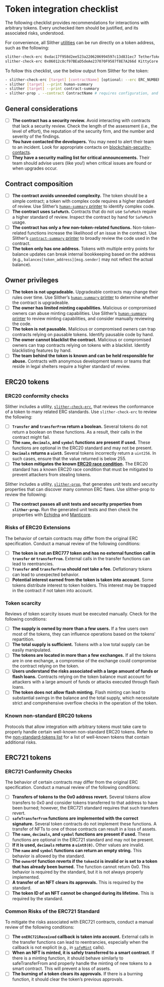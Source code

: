 # Token integration checklist

The following checklist provides recommendations for interactions with arbitrary tokens. Every unchecked item should be justified, and its associated risks, understood.

For convenience, all Slither [utilities](https://github.com/crytic/slither#tools) can be run directly on a token address, such as the following:

```bash
slither-check-erc 0xdac17f958d2ee523a2206206994597c13d831ec7 TetherToken --erc erc20
slither-check-erc 0x06012c8cf97BEaD5deAe237070F9587f8E7A266d KittyCore --erc erc721
```

To follow this checklist, use the below output from Slither for the token:

```bash
- slither-check-erc [target] [contractName] [optional: --erc ERC_NUMBER]
- slither [target] --print human-summary
- slither [target] --print contract-summary
- slither-prop . --contract ContractName # requires configuration, and use of Echidna and Manticore
```

## General considerations

- [ ] **The contract has a security review.** Avoid interacting with contracts that lack a security review. Check the length of the assessment (i.e., the level of effort), the reputation of the security firm, and the number and severity of the findings.
- [ ] **You have contacted the developers.** You may need to alert their team to an incident. Look for appropriate contacts on [blockchain-security-contacts](https://github.com/crytic/blockchain-security-contacts).
- [ ] **They have a security mailing list for critical announcements.** Their team should advise users (like you!) when critical issues are found or when upgrades occur.

## Contract composition

- [ ] **The contract avoids unneeded complexity.** The token should be a simple contract; a token with complex code requires a higher standard of review. Use Slither’s [`human-summary` printer](https://github.com/crytic/slither/wiki/Printer-documentation#human-summary) to identify complex code.
- [ ] **The contract uses `SafeMath`.** Contracts that do not use `SafeMath` require a higher standard of review. Inspect the contract by hand for `SafeMath` usage.
- [ ] **The contract has only a few non–token-related functions.** Non-token-related functions increase the likelihood of an issue in the contract. Use Slither’s [`contract-summary` printer](https://github.com/crytic/slither/wiki/Printer-documentation#contract-summary) to broadly review the code used in the contract.
- [ ] **The token only has one address.** Tokens with multiple entry points for balance updates can break internal bookkeeping based on the address (e.g., `balances[token_address][msg.sender]` may not reflect the actual balance).

## Owner privileges

- [ ] **The token is not upgradeable.** Upgradeable contracts may change their rules over time. Use Slither’s [`human-summary` printer](https://github.com/crytic/slither/wiki/Printer-documentation#contract-summary) to determine whether the contract is upgradeable.
- [ ] **The owner has limited minting capabilities.** Malicious or compromised owners can abuse minting capabilities. Use Slither’s [`human-summary` printer](https://github.com/crytic/slither/wiki/Printer-documentation#contract-summary) to review minting capabilities, and consider manually reviewing the code.
- [ ] **The token is not pausable.** Malicious or compromised owners can trap contracts relying on pausable tokens. Identify pausable code by hand.
- [ ] **The owner cannot blacklist the contract.** Malicious or compromised owners can trap contracts relying on tokens with a blacklist. Identify blacklisting features by hand.
- [ ] **The team behind the token is known and can be held responsible for abuse.** Contracts with anonymous development teams or teams that reside in legal shelters require a higher standard of review.

## ERC20 tokens

### ERC20 conformity checks

Slither includes a utility, [`slither-check-erc`](https://github.com/crytic/slither/wiki/ERC-Conformance), that reviews the conformance of a token to many related ERC standards. Use `slither-check-erc` to review the following:

- [ ] **`Transfer` and `transferFrom` return a boolean.** Several tokens do not return a boolean on these functions. As a result, their calls in the contract might fail.
- [ ] **The `name`, `decimals`, and `symbol` functions are present if used.** These functions are optional in the ERC20 standard and may not be present.
- [ ] **`Decimals` returns a `uint8`.** Several tokens incorrectly return a `uint256`. In such cases, ensure that the value returned is below 255.
- [ ] **The token mitigates the known [ERC20 race condition](https://github.com/ethereum/EIPs/issues/20#issuecomment-263524729).** The ERC20 standard has a known ERC20 race condition that must be mitigated to prevent attackers from stealing tokens.

Slither includes a utility, [`slither-prop`](https://github.com/crytic/slither/wiki/Property-generation), that generates unit tests and security properties that can discover many common ERC flaws. Use slither-prop to review the following:

- [ ] **The contract passes all unit tests and security properties from `slither-prop`.** Run the generated unit tests and then check the properties with [Echidna](https://github.com/crytic/echidna) and [Manticore](https://manticore.readthedocs.io/en/latest/verifier.html).

### Risks of ERC20 Extensions

The behavior of certain contracts may differ from the original ERC specification. Conduct a manual review of the following conditions:

- [ ] **The token is not an ERC777 token and has no external function call in `transfer` or `transferFrom`.** External calls in the transfer functions can lead to reentrancies.
- [ ] **`Transfer` and `transferFrom` should not take a fee.** Deflationary tokens can lead to unexpected behavior.
- [ ] **Potential interest earned from the token is taken into account.** Some tokens distribute interest to token holders. This interest may be trapped in the contract if not taken into account.

### Token scarcity

Reviews of token scarcity issues must be executed manually. Check for the following conditions:

- [ ] **The supply is owned by more than a few users.** If a few users own most of the tokens, they can influence operations based on the tokens’ repartition.
- [ ] **The total supply is sufficient.** Tokens with a low total supply can be easily manipulated.
- [ ] **The tokens are located in more than a few exchanges.** If all the tokens are in one exchange, a compromise of the exchange could compromise the contract relying on the token.
- [ ] **Users understand the risks associated with a large amount of funds or flash loans.** Contracts relying on the token balance must account for attackers with a large amount of funds or attacks executed through flash loans.
- [ ] **The token does not allow flash minting.** Flash minting can lead to substantial swings in the balance and the total supply, which necessitate strict and comprehensive overflow checks in the operation of the token.

### Known non-standard ERC20 tokens

Protocols that allow integration with arbitrary tokens must take care to properly handle certain well-known non-standard ERC20 tokens. Refer to the [non-standard-tokens list](./non-standard-tokens.md) for a list of well-known tokens that contain additional risks.

## ERC721 tokens

### ERC721 Conformity Checks

The behavior of certain contracts may differ from the original ERC specification. Conduct a manual review of the following conditions:

- [ ] **Transfers of tokens to the 0x0 address revert.** Several tokens allow transfers to 0x0 and consider tokens transferred to that address to have been burned; however, the ERC721 standard requires that such transfers revert.
- [ ] **`safeTransferFrom` functions are implemented with the correct signature.** Several token contracts do not implement these functions. A transfer of NFTs to one of those contracts can result in a loss of assets.
- [ ] **The `name`, `decimals`, and `symbol` functions are present if used.** These functions are optional in the ERC721 standard and may not be present.
- [ ] **If it is used, `decimals` returns a `uint8(0)`.** Other values are invalid.
- [ ] **The `name` and `symbol` functions can return an empty string.** This behavior is allowed by the standard.
- [ ] **The `ownerOf` function reverts if the `tokenId` is invalid or is set to a token that has already been burned.** The function cannot return 0x0. This behavior is required by the standard, but it is not always properly implemented.
- [ ] **A transfer of an NFT clears its approvals.** This is required by the standard.
- [ ] **The token ID of an NFT cannot be changed during its lifetime.** This is required by the standard.

### Common Risks of the ERC721 Standard

To mitigate the risks associated with ERC721 contracts, conduct a manual review of the following conditions:

- [ ] **The `onERC721Received` callback is taken into account.** External calls in the transfer functions can lead to reentrancies, especially when the callback is not explicit (e.g., in [`safeMint`](https://www.paradigm.xyz/2021/08/the-dangers-of-surprising-code/) calls).
- [ ] **When an NFT is minted, it is safely transferred to a smart contract.** If there is a minting function, it should behave similarly to safeTransferFrom and properly handle the minting of new tokens to a smart contract. This will prevent a loss of assets.
- [ ] **The burning of a token clears its approvals.** If there is a burning function, it should clear the token’s previous approvals.
